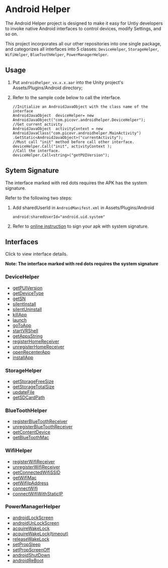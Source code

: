 # Android Helper

The Android Helper project is designed to make it easy for Untiy developers to invoke native Android interfaces to control devices, modify Settings, and so on. 

This project incorporates all our other repositories into one single package, and categorizes all interfaces into 5 classes:  ``DeviceHelper``, ``StorageHelper``, ``WifiHelper``, ``BlueToothHelper``, ``PowerManagerHelper``.

## Usage

1. Put ``androidhelper_vx.x.x.aar`` into the Unity project's Assets/Plugins/Android directory;

2. Refer to the sample code below to call the interface.

   ```
   //Initialize an AndroidJavaObject with the class name of the interface
   AndroidJavaObject  deviceHelper= new AndroidJavaObject("com.picovr.androidhelper.DeviceHelper");
   //Get current activity
   AndroidJavaObject  activityContext = new AndroidJavaClass("com.picovr.androidhelper.MainActivity")
   .GetStatic<AndroidJavaObject>("currentActivity");
   //Must call "init" method before call other interface.
   deviceHelper.Call("init", activityContext );
   //Call the interface.
   deviceHelper.Call<string>("getPUIVersion");
   ```



## Sytem Signature

The interface marked with red dots requires the APK has the system signature.

Refer to the following two steps:

1. Add sharedUserId in ``AndroidManifest.xml`` in Assets/Plugins/Android

   ```
   android:sharedUserId="android.uid.system"
   ```

2. Refer to [online instruction](http://static.appstore.picovr.com/docs/KioskMode/chapter_three.html) to sign your apk with system signature.



## Interfaces

Click to view interface details.

**Note: The interface marked with red dots requires the system signature**

### DeviceHelper  
- [getPUIVersion](https://github.com/picoxr/AndroidHelper/wiki)  
- [getDeviceType](https://github.com/picoxr/AndroidHelper/wiki)  
- [getSN](https://github.com/picoxr/AndroidHelper/wiki/DeviceHelper#string-getsn)   
- [silentInstall](https://github.com/picoxr/AndroidHelper/wiki/DeviceHelper#void-silentinstallstring-apkpath-string-packagename)     
- [silentUninstall](https://github.com/picoxr/AndroidHelper/wiki/DeviceHelper#void-silentuninstallstring-packagename)     
- [killApp](https://github.com/picoxr/AndroidHelper/wiki/DeviceHelper#void-killappstring-packagename)     
- [launch](https://github.com/picoxr/AndroidHelper/wiki/DeviceHelper#void-launchstring-filepath)     
- [goToApp](https://github.com/picoxr/AndroidHelper/wiki/DeviceHelper#void-gotoappstring-packagename)     
- [startVRShell](https://github.com/picoxr/AndroidHelper/wiki/DeviceHelper#void-startvrshellint-way-string-args)     
- [getAppsString](https://github.com/picoxr/AndroidHelper/wiki/DeviceHelper#string-getappsstring)     
- [registerHomeReceiver](https://github.com/picoxr/AndroidHelper/wiki/DeviceHelper#void-registerhomereceiver)     
- [unregisterHomeReceiver](https://github.com/picoxr/AndroidHelper/wiki/DeviceHelper#void-unregisterhomereceiver)   
- [openRecenterApp](https://github.com/picoxr/AndroidHelper/wiki/DeviceHelper#void-openrecenterapp)   
- [installApp](https://github.com/picoxr/AndroidHelper/wiki/DeviceHelper#void-openrecenterapp)   
### StorageHelper
- [getStorageFreeSize]()   
- [getStorageTotalSize]()   
- [updateFile]()   
- [getSDCardPath]()   
### BlueToothHelper
- [registerBlueToothReceiver]()   
- [unregisterBlueToothReceiver]()   
- [getContentDevice]()   
- [getBlueToothMac]()   
### WifiHelper
- [registerWifiReceiver]()   
- [unregisterWifiReceiver]()   
- [getConnectedWifiSSID]()   
- [getWifiMac]()   
- [getWifiIpAddress]()   
- [connectWifi]()   
- [connectWifiWithStaticIP]()   
### PowerManagerHelper
- [androidLockScreen]()   
- [androidUnLockScreen]()   
- [acquireWakeLock]()   
- [acquireWakeLock(timeout)]()   
- [releaseWakeLock]()   
- [setPropSleep]()   
- [setPropScreenOff]()   
- [androidShutDown]()   
- [androidReBoot]()   
